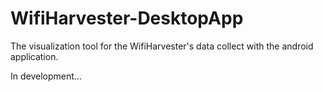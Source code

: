 # WifiHarvester-DesktopApp
The visualization tool for the WifiHarvester's data collect with the android application.

In development...
